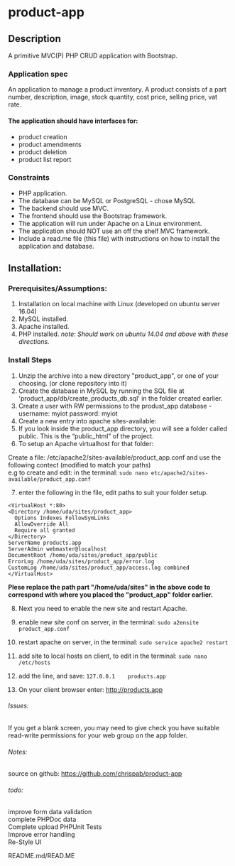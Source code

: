 # product-app

## Description
A primitive MVC(P) PHP CRUD application with Bootstrap.

### Application spec
An application to manage a product inventory. A product consists of a part number, description, image, stock quantity, cost price, selling price, vat rate.

#### The application should have interfaces for:
* product creation
* product amendments
* product deletion
* product list report

### Constraints
* PHP application.
* The database can be MySQL or PostgreSQL - chose MySQL
* The backend should use MVC.
* The frontend should use the Bootstrap framework.
* The application will run under Apache on a Linux environment.
* The application should NOT use an off the shelf MVC framework.
* Include a read.me file (this file) with instructions on how to install the application and database.


## Installation:
### Prerequisites/Assumptions:
1. Installation on local machine with Linux (developed on ubuntu server 16.04)
2. MySQL installed.
3. Apache installed.
4. PHP installed.
*note: Should work on ubuntu 14.04 and above with these directions.*

### Install Steps
1. Unzip  the archive into a new directory "product_app", or one of your choosing.  (or clone repository into it)
2. Create the database in MySQL by running the  SQL file at 'product_app/db/create_products_db.sql' in the folder created earlier.
3. Create a user with RW permissions to the  produst_app database -  username: myiot password: myiot
4. Create a new entry into apache sites-available:
5. If you look inside the product_app directory, you will see a folder called public. This is the “public_html” of the project.
6. To setup an Apache virtualhost for that folder:

Create a  file: /etc/apache2/sites-available/product_app.conf and use the following contect (modified to match your paths)  
e.g to create and edit: in the terminal: `sudo nano etc/apache2/sites-available/product_app.conf`  

7. enter the following in the file, edit paths to suit your folder setup.
```
<VirtualHost *:80>
<Directory /home/uda/sites/product_app>
  Options Indexes FollowSymLinks
  AllowOverride All
  Require all granted
</Directory>
ServerName products.app
ServerAdmin webmaster@localhost
DocumentRoot /home/uda/sites/product_app/public
ErrorLog /home/uda/sites/product_app/error.log
CustomLog /home/uda/sites/product_app/access.log combined
</VirtualHost>
```
**Plese replace the path part "/home/uda/sites" in the above code to correspond with where you placed the "product_app" folder earlier.**

8. Next you need to enable the new site and restart Apache.
9. enable new site conf on server, in the terminal: `sudo a2ensite product_app.conf`

10. restart apache on server, in the terminal: `sudo service apache2 restart`

11. add site to local hosts on client, to edit in the terminal: `sudo nano /etc/hosts`
12. add the line, and save: `127.0.0.1    products.app`

7. On your client browser enter: http://products.app

###### Issues:
If you get a blank screen, you may need to give check you have suitable read-write permissions for your web group on the app folder.

###### Notes:
source on github: https://github.com/chrispab/product-app

###### todo:
improve form data validation  
complete PHPDoc data  
Complete upload PHPUnit Tests  
Improve error handling  
Re-Style UI


README.md/READ.ME
